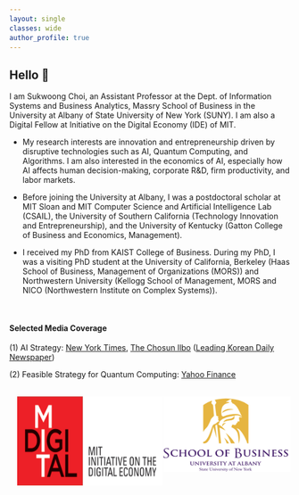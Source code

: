 ```yaml
---
layout: single
classes: wide
author_profile: true
---
```


## Hello &#128075;
I am Sukwoong Choi, an Assistant Professor at the Dept. of Information Systems and Business Analytics, Massry School of Business in the University at Albany of State University of New York (SUNY). I am also a Digital Fellow at Initiative on the Digital Economy (IDE) of MIT. 

+ My research interests are innovation and entrepreneurship driven by disruptive technologies such as AI, Quantum Computing, and Algorithms. I am also interested in the economics of AI, especially how AI affects human decision-making, corporate R&D, firm productivity, and labor markets.

+ Before joining the University at Albany, I was a postdoctoral scholar at MIT Sloan and MIT Computer Science and Artificial Intelligence Lab (CSAIL), the University of Southern California (Technology Innovation and Entrepreneurship), and the University of Kentucky (Gatton College of Business and Economics, Management).
  
+ I received my PhD from KAIST College of Business. During my PhD, I was a visiting PhD student at the University of California, Berkeley (Haas School of Business, Management of Organizations (MORS)) and Northwestern University (Kellogg School of Management, MORS and NICO (Northwestern Institute on Complex Systems)).

<br />

#### Selected Media Coverage 
(1) AI Strategy: 
<a href="https://www.nytimes.com/2023/12/20/business/south-korea-generative-ai-chatbots.html?searchResultPosition=1&smid=tw-nytimesworld&smtyp=cur">New York Times</a>, 
<a href="https://www.chosun.com/sports/sports_general/2021/10/26/7TN3Y4MZCZCVNAQSCDRAXT7SJI/">The Chosun Ilbo</a> (<a href="https://en.wikipedia.org/wiki/The_Chosun_Ilbo">Leading Korean Daily Newspaper</a>)


(2) Feasible Strategy for Quantum Computing: 
<a href="https://finance.yahoo.com/news/quantum-computing-better-business-120400361.html?guccounter=1">Yahoo Finance</a>

<br />
<img src="/assets/images/UAlbany_logo3.png" width="230" height="135" style="float:right">
<img src="/assets/images/MIT-IDE_Logo1.png" width="260" height="160" style="float:right">




